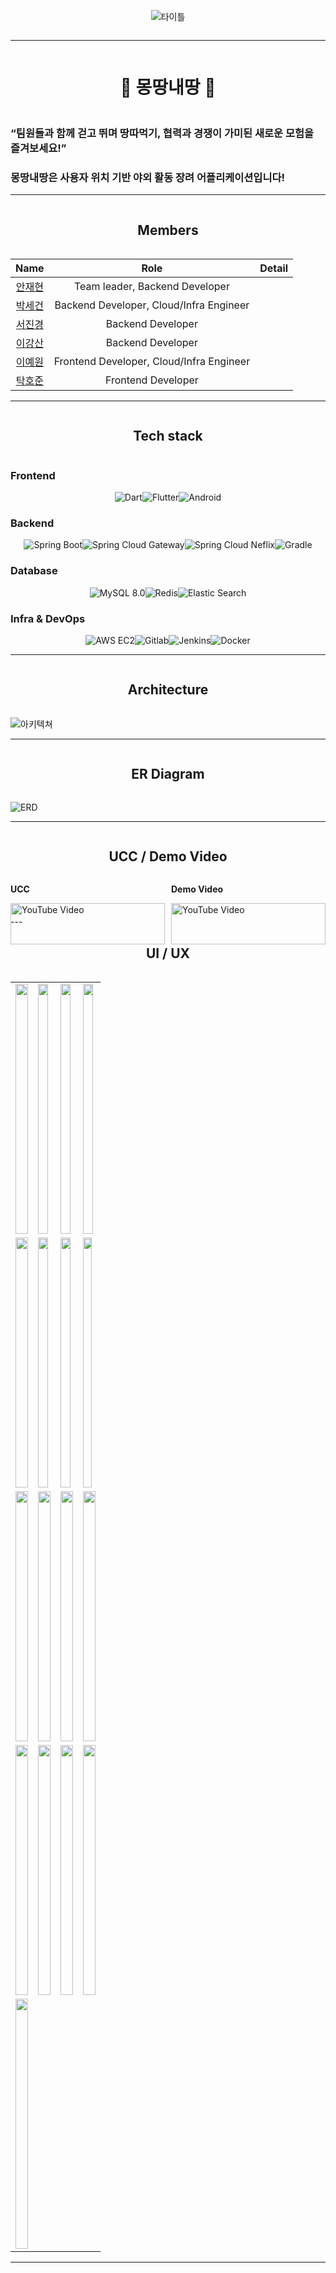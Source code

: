 <div style="display: flex; justify-content: center;">


</div>

<div style="display: flex; justify-content: center;">

  ![타이틀](./READMEres/linearLogo.png)

</div>

---

<div style="display: flex; justify-content: center;">

<h1>🏃 몽땅내땅 🏃</h1>

</div>

<h3> “팀원들과 함께 걷고 뛰며 땅따먹기, 협력과 경쟁이 가미된 새로운 모험을 즐겨보세요!” </h3>

<h3> 몽땅내땅은 사용자 위치 기반 야외 활동 장려 어플리케이션입니다! </h3>

<hr>

<div style="display: flex; justify-content: center;">

<h2>Members</h2>

</div>

|                 Name                 |                   Role                   | Detail |
|:------------------------------------:|:----------------------------------------:|:------:|
|    [안재현](https://github.com/ddd)     |      Team leader, Backend Developer      |      |
|    [박세건](https://github.com/PARKSEGUN)     |            Backend Developer, Cloud/Infra Engineer             |        |
|    [서진경](https://github.com/JinKyeong-Seo)     |            Backend Developer             |        |
| [이강산](https://github.com/clintkslee) |            Backend Developer             |        |
|    [이예원](https://github.com/Eyekrw)     | Frontend Developer, Cloud/Infra Engineer |        |
|    [탁호준](https://github.com/hohocoding97)     |            Frontend Developer            |        |

---

<div style="display: flex; justify-content: center;">

<h2>Tech stack</h2>

</div>

<h3> Frontend </h3>

<div style="display: flex; justify-content: center;">
  <img alt="Dart" src ="https://img.shields.io/badge/Dart-2ab6f6.svg?&style=for-the-badge&logo=Dart&logoColor=white"/>
  <img alt="Flutter" src ="https://img.shields.io/badge/Flutter-075b9d.svg?&style=for-the-badge&logo=Flutter&logoColor=white"/>
  <img alt="Android" src ="https://img.shields.io/badge/Android-a4c639.svg?&style=for-the-badge&logo=Android&logoColor=white"/>
</div>

<h3> Backend </h3>

<div style="display: flex; justify-content: center;">
  <img alt="Spring Boot" src ="https://img.shields.io/badge/Spring Boot-6DB33F.svg?&style=for-the-badge&logo=Spring Boot&logoColor=white"/>
  <img alt="Spring Cloud Gateway" src ="https://img.shields.io/badge/Spring Cloud Gateway-6DB33F.svg?&style=for-the-badge&logo=Spring&logoColor=white"/>
  <img alt="Spring Cloud Neflix" src ="https://img.shields.io/badge/Spring Cloud Neflix-6DB33F.svg?&style=for-the-badge&logo=Spring&logoColor=white"/>
  <img alt="Gradle" src ="https://img.shields.io/badge/Gradle-02303a.svg?&style=for-the-badge&logo=Gradle&logoColor=white"/>
</div>

<h3> Database </h3>

<div style="display: flex; justify-content: center;">
  <img alt="MySQL 8.0" src ="https://img.shields.io/badge/MySQL-4479A1.svg?&style=for-the-badge&logo=MySQL&logoColor=white"/>
  <img alt="Redis" src ="https://img.shields.io/badge/Redis-E34F26.svg?&style=for-the-badge&logo=Redis&logoColor=white"/>
  <img alt="Elastic Search" src ="https://img.shields.io/badge/Elastic Search-47bdb0.svg?&style=for-the-badge&logo=ElasticSearch&logoColor=white"/>
</div>

<h3> Infra & DevOps </h3>

<div style="display: flex; justify-content: center;">
  <img alt="AWS EC2" src ="https://img.shields.io/badge/AWS EC2-FF9900.svg?&style=for-the-badge&logo=amazon&logoColor=white"/>
  <img alt="Gitlab" src ="https://img.shields.io/badge/GitLab-FC6D26.svg?&style=for-the-badge&logo=GitLab&logoColor=white"/>
  <img alt="Jenkins" src ="https://img.shields.io/badge/Jenkins-1a201d.svg?&style=for-the-badge&logo=Jenkins&logoColor=white"/>
  <img alt="Docker" src ="https://img.shields.io/badge/Docker-2496ed.svg?&style=for-the-badge&logo=Docker&logoColor=white"/>
</div>

---

<div style="display: flex; justify-content: center;">

<h2>Architecture</h2>

</div>

  ![아키텍쳐](./READMEres/architecture.png)

---

<div style="display: flex; justify-content: center;">

<h2>ER Diagram</h2>

</div>

  ![ERD](./READMEres/mdnderd.png)

---

<div style="display: flex; justify-content: center;">

<h2>UCC / Demo Video</h2>

</div>

<div style="display: flex; justify-content: space-between;">
  <div style="flex: 1; margin-right: 5px;">
    <p><strong>UCC</strong></p>
    <a href="https://youtu.be/1LPcWrurOg4">
      <img src="https://img.youtube.com/vi/1LPcWrurOg4/0.jpg" alt="YouTube Video" style="width: 100%;">
    </a>
  </div>
  <div style="flex: 1; margin-left: 5px;">
    <p><strong>Demo Video</strong></p>
    <a href="https://youtu.be/ucO6DFo4wn0">
      <img src="https://img.youtube.com/vi/ucO6DFo4wn0/0.jpg" alt="YouTube Video" style="width: 100%;">
    </a>
  </div>
</div>
---

<div style="display: flex; justify-content: center;">

<h2>UI / UX</h2>

</div>

<table style="width: 100%; border-collapse: collapse;">
  <tr>
    <td style="width: 25%;"><img src="./READMEres/UIUX/0.로그인화면.jpg" style="width: 100%; height: 400px;"/></td>
    <td style="width: 25%;"><img src="./READMEres/UIUX/1-1.메인화면.jpg" style="width: 90%; height: 400px;"/></td>
    <td style="width: 25%;"><img src="./READMEres/UIUX/1-2.게임시작.jpg" style="width: 90%; height: 400px;"/></td>
    <td style="width: 25%;"><img src="./READMEres/UIUX/1-3.땅획득안내.PNG" style="width: 90%; height: 400px;"/></td>
  </tr>
  <tr>
    <td style="width: 25%;"><img src="./READMEres/UIUX/1-4.땅미획득경고.jpg" style="width: 100%; height: 400px;"/></td>
    <td style="width: 25%;"><img src="./READMEres/UIUX/1-5.땅미획득안내.jpg" style="width: 90%; height: 400px;"/></td>
    <td style="width: 25%;"><img src="./READMEres/UIUX/2-1.친구목록.jpg" style="width: 90%; height: 400px;"/></td>
    <td style="width: 25%;"><img src="./READMEres/UIUX/2-2.친구검색.png" style="width: 85%; height: 400px;"/></td>
  </tr>
  <tr>
    <td style="width: 25%;"><img src="./READMEres/UIUX/2-3.친구요청.jpg" style="width: 100%; height: 400px;"/></td>
    <td style="width: 25%;"><img src="./READMEres/UIUX/3-1.팀초기화면.jpg" style="width: 100%; height: 400px;"/></td>
    <td style="width: 25%;"><img src="./READMEres/UIUX/3-2.팀생성.jpg" style="width: 100%; height: 400px;"/></td>
    <td style="width: 25%;"><img src="./READMEres/UIUX/3-3.팀가입.jpg" style="width: 100%; height: 400px;"/></td>
  </tr>
  <tr>
    <td style="width: 25%;"><img src="./READMEres/UIUX/3-4.팀페이지.jpg" style="width: 100%; height: 400px;"/></td>
    <td style="width: 25%;"><img src="./READMEres/UIUX/4-1.팀면적랭킹.jpg" style="width: 100%; height: 400px;"/></td>
    <td style="width: 25%;"><img src="./READMEres/UIUX/4-2.팀거리랭킹.PNG" style="width: 100%; height: 400px;"/></td>
    <td style="width: 25%;"><img src="./READMEres/UIUX/4-3.개인거리랭킹.jpg" style="width: 100%; height: 400px;"/></td>
  </tr>
  <tr>
    <td style="width: 25%;"><img src="./READMEres/UIUX/6-1.푸시알림.jpg" style="width: 100%; height: 400px;"/></td>
    <td style="width: 25%;"></td>
    <td style="width: 25%;"></td>
    <td style="width: 25%;"></td>
  </tr>
</table>


---

